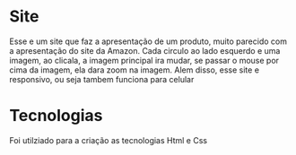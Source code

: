 # Site

Esse e um site que faz a apresentação de um produto, muito parecido com a apresentação do site da Amazon.
Cada circulo ao lado esquerdo e uma imagem, ao clicala, a imagem principal ira mudar, se passar o mouse por cima da imagem, ela dara zoom na imagem.
Alem disso, esse site e responsivo, ou seja tambem funciona para celular

# Tecnologias
Foi utilziado para a criação as tecnologias Html e Css
